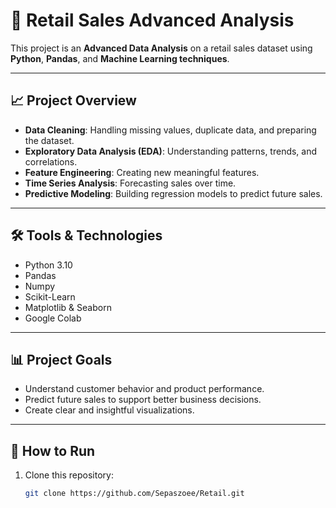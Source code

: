 # 🛒 Retail Sales Advanced Analysis

This project is an **Advanced Data Analysis** on a retail sales dataset using **Python**, **Pandas**, and **Machine Learning techniques**.

---

## 📈 Project Overview

- **Data Cleaning**: Handling missing values, duplicate data, and preparing the dataset.
- **Exploratory Data Analysis (EDA)**: Understanding patterns, trends, and correlations.
- **Feature Engineering**: Creating new meaningful features.
- **Time Series Analysis**: Forecasting sales over time.
- **Predictive Modeling**: Building regression models to predict future sales.

---

## 🛠️ Tools & Technologies

- Python 3.10
- Pandas
- Numpy
- Scikit-Learn
- Matplotlib & Seaborn
- Google Colab

---

## 📊 Project Goals

- Understand customer behavior and product performance.
- Predict future sales to support better business decisions.
- Create clear and insightful visualizations.

---

## 🚀 How to Run

1. Clone this repository:
   ```bash
   git clone https://github.com/Sepaszoee/Retail.git

